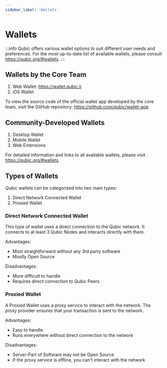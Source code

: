 ```yaml
---
sidebar_label: 'Wallets'
---
```


# Wallets

:::info
Qubic offers various wallet options to suit different user needs and preferences. For the most up-to-date list of available wallets, please consult https://qubic.org/#wallets.
:::

## Wallets by the Core Team

1. Web Wallet: https://wallet.qubic.li
2. iOS Wallet

To view the source code of the official wallet app developed by the core team, visit the GitHub repository: https://github.com/qubic/wallet-app

## Community-Developed Wallets

1. Desktop Wallet
2. Mobile Wallet
3. Web Extensions

For detailed information and links to all available wallets, please visit https://qubic.org/#wallets.

## Types of Wallets

Qubic wallets can be categorized into two main types:

1. Direct Network Connected Wallet
2. Proxied Wallet

### Direct Network Connected Wallet

This type of wallet uses a direct connection to the Qubic network. It connects to at least 3 Qubic Nodes and interacts directly with them.

Advantages:
- Most straightforward without any 3rd party software
- Mostly Open Source

Disadvantages:
- More difficult to handle
- Requires direct connection to Qubic Peers

### Proxied Wallet

A Proxied Wallet uses a proxy service to interact with the network. The proxy provider ensures that your transaction is sent to the network.

Advantages:
- Easy to handle
- Runs everywhere without direct connection to the network

Disadvantages:
- Server-Part of Software may not be Open Source
- If the proxy service is offline, you can't interact with the network
